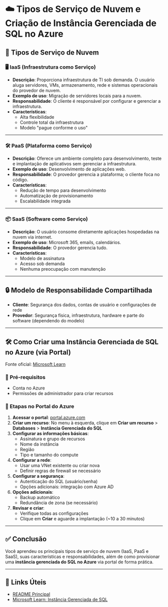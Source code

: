 
# ☁️ Tipos de Serviço de Nuvem e Criação de Instância Gerenciada de SQL no Azure

## 🧩 Tipos de Serviço de Nuvem

### 🖥️ IaaS (Infraestrutura como Serviço)

- **Descrição**: Proporciona infraestrutura de TI sob demanda. O usuário aluga servidores, VMs, armazenamento, rede e sistemas operacionais do provedor de nuvem.
- **Exemplo de uso**: Migração de servidores locais para a nuvem.
- **Responsabilidade**: O cliente é responsável por configurar e gerenciar a infraestrutura.
- **Características**:
  - Alta flexibilidade
  - Controle total da infraestrutura
  - Modelo "pague conforme o uso"

---

### 🛠️ PaaS (Plataforma como Serviço)

- **Descrição**: Oferece um ambiente completo para desenvolvimento, teste e implantação de aplicativos sem gerenciar a infraestrutura.
- **Exemplo de uso**: Desenvolvimento de aplicações web.
- **Responsabilidade**: O provedor gerencia a plataforma; o cliente foca no código.
- **Características**:
  - Redução de tempo para desenvolvimento
  - Automatização de provisionamento
  - Escalabilidade integrada

---

### 📦 SaaS (Software como Serviço)

- **Descrição**: O usuário consome diretamente aplicações hospedadas na nuvem via internet.
- **Exemplo de uso**: Microsoft 365, emails, calendários.
- **Responsabilidade**: O provedor gerencia tudo.
- **Características**:
  - Modelo de assinatura
  - Acesso sob demanda
  - Nenhuma preocupação com manutenção

---

## 🔒 Modelo de Responsabilidade Compartilhada

- **Cliente**: Segurança dos dados, contas de usuário e configurações de rede
- **Provedor**: Segurança física, infraestrutura, hardware e parte do software (dependendo do modelo)

---

## 🛠️ Como Criar uma Instância Gerenciada de SQL no Azure (via Portal)

Fonte oficial: [Microsoft Learn](https://learn.microsoft.com/pt-br/azure/azure-sql/managed-instance/instance-create-quickstart?view=azuresql&tabs=azure-portal)

### 📝 Pré-requisitos

- Conta no Azure
- Permissões de administrador para criar recursos

### 🚀 Etapas no Portal do Azure

1. **Acessar o portal**: [portal.azure.com](https://portal.azure.com)
2. **Criar um recurso**: No menu à esquerda, clique em **Criar um recurso** > **Databases** > **Instância Gerenciada do SQL**
3. **Configurar as informações básicas**:
   - Assinatura e grupo de recursos
   - Nome da instância
   - Região
   - Tipo e tamanho do compute
4. **Configurar a rede**:
   - Usar uma VNet existente ou criar nova
   - Definir regras de firewall se necessário
5. **Configurar a segurança**:
   - Autenticação do SQL (usuário/senha)
   - Opções adicionais: integração com Azure AD
6. **Opções adicionais**:
   - Backup automático
   - Redundância de zona (se necessário)
7. **Revisar e criar**:
   - Verifique todas as configurações
   - Clique em **Criar** e aguarde a implantação (~10 a 30 minutos)

---

## ✅ Conclusão

Você aprendeu os principais tipos de serviço de nuvem (IaaS, PaaS e SaaS), suas características e responsabilidades, além de como provisionar uma **instância gerenciada do SQL no Azure** via portal de forma prática.

---

## 🔗 Links Úteis

- [README Principal](../../README.md)
- [Microsoft Learn: Instância Gerenciada de SQL](https://learn.microsoft.com/pt-br/azure/azure-sql/managed-instance/instance-create-quickstart?view=azuresql&tabs=azure-portal)
